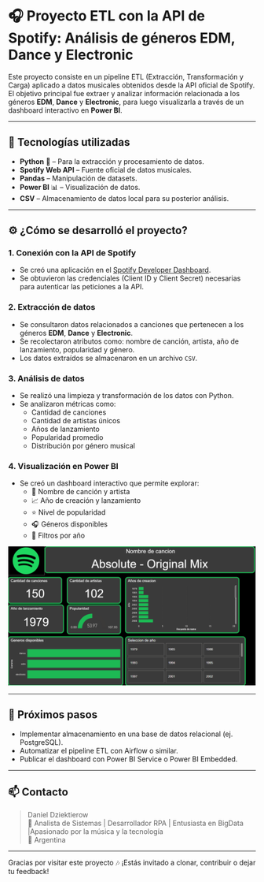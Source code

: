 # 🎧 Proyecto ETL con la API de Spotify: Análisis de géneros EDM, Dance y Electronic

Este proyecto consiste en un pipeline ETL (Extracción, Transformación y Carga) aplicado a datos musicales obtenidos desde la API oficial de Spotify. El objetivo principal fue extraer y analizar información relacionada a los géneros **EDM**, **Dance** y **Electronic**, para luego visualizarla a través de un dashboard interactivo en **Power BI**.

---

## 🚀 Tecnologías utilizadas

- **Python** 🐍 – Para la extracción y procesamiento de datos.
- **Spotify Web API** – Fuente oficial de datos musicales.
- **Pandas** – Manipulación de datasets.
- **Power BI** 📊 – Visualización de datos.
- **CSV** – Almacenamiento de datos local para su posterior análisis.

---

## ⚙️ ¿Cómo se desarrolló el proyecto?

### 1. Conexión con la API de Spotify
- Se creó una aplicación en el [Spotify Developer Dashboard](https://developer.spotify.com/dashboard/applications).
- Se obtuvieron las credenciales (Client ID y Client Secret) necesarias para autenticar las peticiones a la API.
  
### 2. Extracción de datos
- Se consultaron datos relacionados a canciones que pertenecen a los géneros **EDM**, **Dance** y **Electronic**.
- Se recolectaron atributos como: nombre de canción, artista, año de lanzamiento, popularidad y género.
- Los datos extraídos se almacenaron en un archivo `CSV`.

### 3. Análisis de datos
- Se realizó una limpieza y transformación de los datos con Python.
- Se analizaron métricas como:
  - Cantidad de canciones
  - Cantidad de artistas únicos
  - Años de lanzamiento
  - Popularidad promedio
  - Distribución por género musical

### 4. Visualización en Power BI
- Se creó un dashboard interactivo que permite explorar:
  - 🎵 Nombre de canción y artista
  - 📈 Año de creación y lanzamiento
  - ⭐ Nivel de popularidad
  - 🎧 Géneros disponibles
  - 📅 Filtros por año


![alt text](image.png)

---

## 📌 Próximos pasos

- Implementar almacenamiento en una base de datos relacional (ej. PostgreSQL).
- Automatizar el pipeline ETL con Airflow o similar.
- Publicar el dashboard con Power BI Service o Power BI Embedded.

---

## 📫 Contacto

> Daniel Dziektierow  
> 💼 Analista de Sistemas | Desarrollador RPA | Entusiasta en BigData |Apasionado por la música y la tecnología  
> 📍 Argentina

---

Gracias por visitar este proyecto 🎶 ¡Estás invitado a clonar, contribuir o dejar tu feedback!
